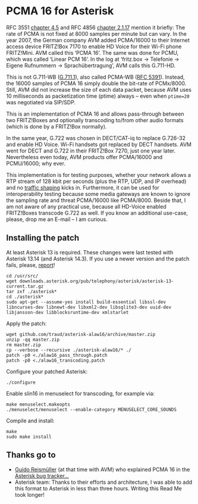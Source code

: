 # PCMA 16 for Asterisk

RFC 3551 [chapter 4.5](http://tools.ietf.org/html/rfc3551#section-4.5) and RFC 4856 [chapter 2.1.17](http://tools.ietf.org/html/rfc4856#section-2.1.17) mention it briefly: The rate of PCMA is not fixed at 8000 samples per minute but can vary. In the year 2007, the German company AVM added PCMA/16000 to their Internet access device FRITZ!Box 7170 to enable HD Voice for their Wi-Fi phone FRITZ!Mini. AVM called this ‘PCMA 16’. The same was done for PCMU, which was called ‘Linear PCM 16’. In the log at ‘fritz.box → Telefonie → Eigene Rufnummern → Sprachübertragung’, AVM calls this G.711-HD.

This is not G.711-WB ([G.711.1](http://en.wikipedia.org/wiki/G.711#G.711.1)), also called PCMA-WB ([RFC 5391](http://tools.ietf.org/html/rfc5391#section-5.3.1)). Instead, the 16000 samples of PCMA 16 simply double the bit-rate of PCMx/8000. Still, AVM did not increase the size of each data packet, because AVM uses 10 milliseconds as packetization time (ptime) always – even when `ptime=20` was negotiated via SIP/SDP.

This is an implementation of PCMA 16 and allows pass-through between two FRITZ!Boxes and optionally transcoding to/from other audio formats (which is done by a FRITZ!Box normally).

In the same year, G.722 was chosen in DECT/CAT-iq to replace G.726-32 and enable HD Voice. Wi-Fi handsets got replaced by DECT handsets. AVM went for DECT and G.722 in their FRITZ!Box 7270, just one year later. Nevertheless even today, AVM products offer PCMA/16000 and PCMU/16000; why ever.

This implementation is for testing purposes, whether your network allows a RTP stream of 128 kbit per seconds (plus the RTP, UDP, and IP overhead) and no [traffic shaping](http://en.wikipedia.org/wiki/Traffic_shaping) kicks in. Furthermore, it can be used for interoperability testing because some media gateways are known to ignore the sampling rate and threat PCMA/16000 like PCMA/8000. Beside that, I am not aware of any practical use, because all HD-Voice enabled FRITZ!Boxes transcode G.722 as well. If you know an additional use-case, please, drop me an E-mail – I am curious.

## Installing the patch

At least Asterisk 13 is required. These changes were last tested with Asterisk 13.14 (and Asterisk 14.3). If you use a newer version and the patch fails, please, [report](https://help.github.com/articles/creating-an-issue/)!

	cd /usr/src/
	wget downloads.asterisk.org/pub/telephony/asterisk/asterisk-13-current.tar.gz
	tar zxf ./asterisk*
	cd ./asterisk*
	sudo apt-get --assume-yes install build-essential libssl-dev libncurses-dev libnewt-dev libxml2-dev libsqlite3-dev uuid-dev libjansson-dev libblocksruntime-dev xmlstarlet

Apply the patch:

	wget github.com/traud/asterisk-alaw16/archive/master.zip
	unzip -qq master.zip
	rm master.zip
	cp --verbose --recursive ./asterisk-alaw16/* ./
	patch -p0 <./alaw16_pass_through.patch
	patch -p0 <./alaw16_transcoding.patch

Configure your patched Asterisk:

	./configure

Enable slin16 in menuselect for transcoding, for example via:

	make menuselect.makeopts
	./menuselect/menuselect --enable-category MENUSELECT_CORE_SOUNDS

Compile and install:

	make
	sudo make install

## Thanks go to
* [Guido Reismüller](http://www.linkedin.com/in/guido-reism%25C3%25BCller-4a392943) (at that time with AVM) who explained PCMA 16 in the [Asterisk bug tracker…](http://bugs.digium.com/view.php?id=10331)
* Asterisk team: Thanks to their efforts and architecture, I was able to add this format to Asterisk in less than three hours. Writing this Read Me took longer!
